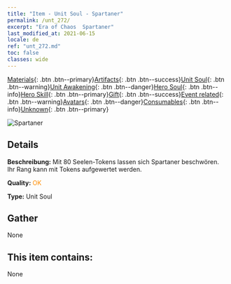 ```yaml
---
title: "Item - Unit Soul - Spartaner"
permalink: /unt_272/
excerpt: "Era of Chaos  Spartaner"
last_modified_at: 2021-06-15
locale: de
ref: "unt_272.md"
toc: false
classes: wide
---
```

 [Materials](/ItemsDE/){: .btn .btn--primary}[Artifacts](/ItemsDE/Artifacts/){: .btn .btn--success}[Unit Soul](/ItemsDE/UnitSoul/){: .btn .btn--warning}[Unit Awakening](/ItemsDE/UnitAwakening/){: .btn .btn--danger}[Hero Soul](/ItemsDE/HeroSoul/){: .btn .btn--info}[Hero Skill](/ItemsDE/HeroSkill/){: .btn .btn--primary}[Gift](/ItemsDE/Gift/){: .btn .btn--success}[Event related](/ItemsDE/Events/){: .btn .btn--warning}[Avatars](/ItemsDE/Avatars/){: .btn .btn--danger}[Consumables](/ItemsDE/Consumables/){: .btn .btn--info}[Unknown](/ItemsDE/Unknown/){: .btn .btn--primary}

 ![Spartaner](/images/u/ti_sibada.jpg)

## Details
 **Beschreibung:** Mit 80 Seelen-Tokens lassen sich Spartaner beschwören. Ihr Rang kann mit Tokens aufgewertet werden.

 **Quality:** <span style="color: #FF8C00">OK</span>

 **Type:** Unit Soul

## Gather

  None

## This item contains:

  None

